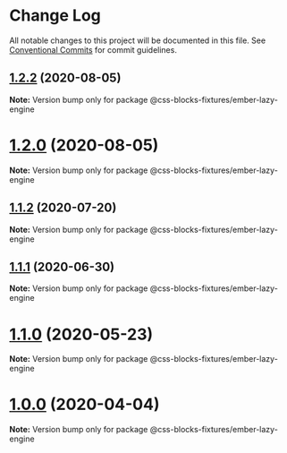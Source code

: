 # Change Log

All notable changes to this project will be documented in this file.
See [Conventional Commits](https://conventionalcommits.org) for commit guidelines.

## [1.2.2](https://github.com/linkedin/css-blocks/compare/v1.2.1...v1.2.2) (2020-08-05)

**Note:** Version bump only for package @css-blocks-fixtures/ember-lazy-engine





# [1.2.0](https://github.com/linkedin/css-blocks/compare/v1.1.2...v1.2.0) (2020-08-05)

**Note:** Version bump only for package @css-blocks-fixtures/ember-lazy-engine





## [1.1.2](https://github.com/linkedin/css-blocks/compare/v1.1.1...v1.1.2) (2020-07-20)

**Note:** Version bump only for package @css-blocks-fixtures/ember-lazy-engine





## [1.1.1](https://github.com/linkedin/css-blocks/compare/v1.1.0...v1.1.1) (2020-06-30)

**Note:** Version bump only for package @css-blocks-fixtures/ember-lazy-engine





# [1.1.0](https://github.com/linkedin/css-blocks/compare/v1.0.0...v1.1.0) (2020-05-23)

**Note:** Version bump only for package @css-blocks-fixtures/ember-lazy-engine





# [1.0.0](https://github.com/linkedin/css-blocks/compare/v1.0.0-alpha.7...v1.0.0) (2020-04-04)

**Note:** Version bump only for package @css-blocks-fixtures/ember-lazy-engine
